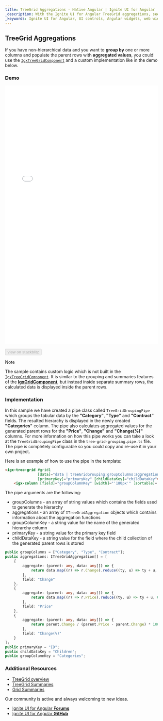```yaml
---
title: TreeGrid Aggregations - Native Angular | Ignite UI for Angular
_description: With the Ignite UI for Angular TreeGrid aggregations, see the data grouped and aggregated.
_keywords: Ignite UI for Angular, UI controls, Angular widgets, web widgets, UI widgets, Angular, Native Angular Components Suite, Native Angular Controls, Native Angular Components Library, Native Angular Component, Angular Grid, Angular Data Grid component, Angular Data Grid control, Angular Grid component, Angular Grid control, Angular High Performance Grid, Summaries, Summary, Aggregate, Aggregations
---
```


## TreeGrid Aggregations
If you have non-hierarchical data and you want to **group by** one or more columns and populate the parent rows with **aggregated values**, you could use the [`IgxTreeGridComponent`]({environment:angularApiUrl}/classes/igxtreegridcomponent.html) and a custom implementation like in the demo below.

### Demo

<div class="sample-container loading" style="height:850px">
    <iframe id="treegrid-finjs-iframe" src='{environment:demosBaseUrl}/treegrid-finjs-sample' width="100%" height="100%" seamless frameBorder="0" onload="onSampleIframeContentLoaded(this);"></iframe>
</div>
<br/>
<div>
<button data-localize="stackblitz" disabled class="stackblitz-btn" data-iframe-id="treegrid-finjs-iframe" data-demos-base-url="{environment:demosBaseUrl}">view on stackblitz</button>
</div>
<div class="divider--half"></div>

> [!NOTE]
> The sample contains custom logic which is not built in the [`IgxTreeGridComponent`]({environment:angularApiUrl}/classes/igxtreegridcomponent.html). It is similar to the grouping and summaries features of the [**IgxGridComponent**]({environment:angularApiUrl}/classes/igxgridcomponent.html), but instead inside separate summary rows, the calculated data is displayed inside the parent rows.

### Implementation

In this sample we have created a pipe class called `TreeGridGroupingPipe` which groups the tabular data by the **"Category"**, **"Type"** and **"Contract"** fields. The resulted hierarchy is displayed in the newly created **"Categories"** column. The pipe also calculates aggregated values for the generated parent rows for the **"Price"**, **"Change"** and **"Change(%)"** columns. For more information on how this pipe works you can take a look at the `TreeGridGroupingPipe` class in the `tree-grid-grouping.pipe.ts` file. The pipe is completely configurable so you could copy and re-use it in your own project.

Here is an example of how to use the pipe in the template:

```html
<igx-tree-grid #grid1 
               [data]="data | treeGridGrouping:groupColumns:aggregations:groupColumnKey:primaryKey:childDataKey"
               [primaryKey]="primaryKey" [childDataKey]="childDataKey">
    <igx-column [field]="groupColumnKey" [width]="'180px'" [sortable]='true' [resizable]='true' [disableHiding]="true"></igx-column>
```

The pipe arguments are the following:
- groupColumns - an array of string values which contains the fields used to generate the hierarchy
- aggregations - an array of `ITreeGridAggregation` objects which contains information about the aggregation functions
- groupColumnKey - a string value for the name of the generated hierarchy column
- primaryKey - a string value for the primary key field
- childDataKey - a string value for the field where the child collection of the generated parent rows is stored

```typescript
public groupColumns = ["Category", "Type", "Contract"];
public aggregations: ITreeGridAggregation[] = [
    {
        aggregate: (parent: any, data: any[]) => {
            return data.map((r) => r.Change).reduce((ty, u) => ty + u, 0);
        },
        field: "Change"
    },
    {
        aggregate: (parent: any, data: any[]) => {
            return data.map((r) => r.Price).reduce((ty, u) => ty + u, 0);
        },
        field: "Price"
    },
    {
        aggregate: (parent: any, data: any[]) => {
            return parent.Change / (parent.Price - parent.Change) * 100;
        },
        field: "Change(%)"
    }
];
public primaryKey = "ID";
public childDataKey = "Children";
public groupColumnKey = "Categories";
```

### Additional Resources
<div class="divider--half"></div>

* [TreeGrid overview](tree_grid.md)
* [TreeGrid Summaries](summaries.md)
* [Grid Summaries](../grid/summaries.md)

<div class="divider--half"></div>
Our community is active and always welcoming to new ideas.

* [Ignite UI for Angular **Forums**](https://www.infragistics.com/community/forums/f/ignite-ui-for-angular)
* [Ignite UI for Angular **GitHub**](https://github.com/IgniteUI/igniteui-angular)



